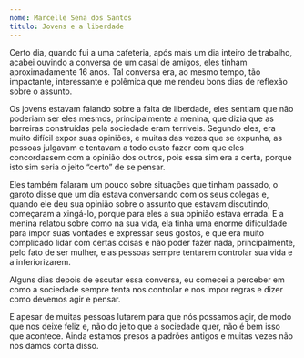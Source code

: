 ```yaml
---
nome: Marcelle Sena dos Santos 
titulo: Jovens e a liberdade
---
```


Certo dia, quando fui a uma cafeteria, após mais um dia inteiro de trabalho, acabei ouvindo a conversa de um casal de amigos, eles tinham aproximadamente 16 anos. Tal conversa era, ao mesmo tempo, tão impactante, interessante e polêmica que me rendeu bons dias de reflexão sobre o assunto.

Os jovens estavam falando sobre a falta de liberdade, eles sentiam que não poderiam ser eles mesmos, principalmente a menina, que dizia que as barreiras construídas pela sociedade eram terríveis. Segundo eles, era muito difícil expor suas opiniões, e muitas das vezes que se expunha, as pessoas julgavam e tentavam a todo custo fazer com que eles concordassem com a opinião dos outros, pois essa sim era a certa, porque isto sim seria o jeito “certo” de se pensar.

Eles também falaram um pouco sobre situações que tinham passado, o garoto disse que um dia estava conversando com os seus colegas e, quando ele deu sua opinião sobre o assunto que estavam discutindo, começaram a xingá-lo, porque para eles a sua opinião estava errada. E a menina relatou sobre como na sua vida, ela tinha uma enorme dificuldade para impor suas vontades e expressar seus gostos, e que era muito complicado lidar com certas coisas e não poder fazer nada, principalmente, pelo fato de ser mulher, e as pessoas sempre tentarem controlar sua vida e a inferiorizarem.

Alguns dias depois de escutar essa conversa, eu comecei a perceber em como a sociedade sempre tenta nos controlar e nos impor regras e dizer como devemos agir e pensar.

E apesar de muitas pessoas lutarem para que nós possamos agir, de modo que nos deixe feliz e, não do jeito que a sociedade quer, não é bem isso que acontece. Ainda estamos presos a padrões antigos e muitas vezes não nos damos conta disso.
